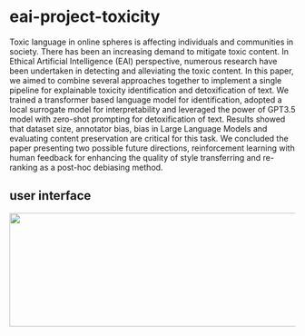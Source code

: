 # eai-project-toxicity

Toxic language in online spheres is affecting individuals and communities in society. There has been an increasing demand to mitigate toxic content. In Ethical Artificial Intelligence (EAI) perspective, numerous research have been undertaken in detecting and alleviating the toxic content. In this paper, we aimed to combine several approaches together to implement a single pipeline for explainable toxicity identification and detoxification of text. We trained a transformer based language model for identification, adopted a local surrogate model for interpretability and leveraged the power of GPT3.5 model with zero-shot prompting for detoxification of text. Results showed that dataset size, annotator bias, bias in Large Language Models and evaluating content preservation are critical for this task. We concluded the paper presenting two possible future directions, reinforcement learning with human feedback for enhancing the quality of style transferring and re-ranking as a post-hoc debiasing method.

## user interface 

<p align="center">
    <img width="800" height="200" src="https://github.com/hasanselimyagci/eai-project-toxicity/blob/main/img/eai-ui.png">
  </p>
